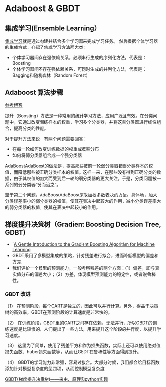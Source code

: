# Adaboost & GBDT

## 集成学习(Ensemble Learning）

[集成学习](https://blog.csdn.net/Daycym/article/details/81909690)就是通过构建并结合多个学习器来完成学习任务。 然后根据个体学习器的生成方式，介绍了集成学习方法两大类：

* 个体学习器间存在强依赖关系，必须串行生成的序列化方法，代表是：Boosting
* 个体学习器间不存在强依赖关系，可同时生成的并列化方法，代表是：Bagging和随机森林（Random Forest）

## Adaboost 算法步骤

[参考博客](https://blog.csdn.net/Daycym/article/details/81915699)

提升（Boosting）方法是一种常用的统计学习方法，应用广泛且有效。在分类问题中，它通过改变训练样本的权重，学习多个分类器，并将这些分类器进行线性组合，提高分类的性能。

对于提升方法来说，有两个问题需要回答：

* 在每一轮如何改变训练数据的权重或概率分布
* 如何将弱分类器组合成一个强分类器

AdaBoostAdaBoost的做法是，提高那些被前一轮弱分类器错误分类样本的权值，而降低那些被正确分类样本的权值。这样一来，在那些没有得到正确分类的数据，由于其权值的加大而受到后一轮的弱分类器的更大关注，于是，分类问题被一系列的弱分类器“分而治之”。

至于第二个问题，AdaBoostAdaBoost采取加权多数表决的方法。具体地，加大分类误差率小的弱分类器的权值，使其在表决中起较大的作用，减小分类误差率大的弱分类器的权值，使其在表决中起较小的作用。

## 梯度提升决策树（Gradient Boosting Decision Tree, GDBT)

* `[A Gentle Introduction to the Gradient Boosting Algorithm for Machine Learning](https://machinelearningmastery.com/gentle-introduction-gradient-boosting-algorithm-machine-learning/)
* GBDT采用了多模型集成的策略，针对残差进行拟合，进而降低模型的偏差和方差.
* 我们评价一个模型的预测能力，一般考察残差的两个方面：（1）偏差，即与真实值分布的偏差大小；（2）方差，体现模型预测能力的稳定性，或者说鲁棒性。

### GBDT 改进

（1） 在预测阶段，每个CART是独立的，因此可以并行计算。另外，得益于决策树的高效率，GBDT在预测阶段的计算速度是非常快的。

（2） 在训练阶段，GBDT里的CART之间存在依赖，无法并行，所以GBDT的训练速度是比较慢的。人们提出了一些方法，用来提升这个阶段的并行度，以提升学习速度。

（3） 这里为了简单，使用了残差平方和作为损失函数，实际上还可以使用绝对值损失函数、huber损失函数等，从而让GBDT在鲁棒性等方面得到提升。

（4） GBDT的学习能力非常强，容易过拟合。大部分时候，我们都会给目标函数添加针对模型复杂度的惩罚项，从而控制模型复杂度

[GBDT(梯度提升决策树)——来由、原理和python实现](https://zhuanlan.zhihu.com/p/144855223)
